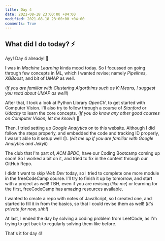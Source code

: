 ```yaml
---
title: Day 4
date: 2021-08-18 23:00:00 +04:00
modified: 2021-08-18 23:00:00 +04:00
comments: True
---
```


## What did I do today? ⚡️

Ayy! Day 4 already! 🚀

I was in *Machine Learning* kinda mood today. So I focussed on going through few concepts in ML, which I wanted revise; namely *Pipelines*, *XGBoost*, and bit of *UMAP* as well. 

(*If you are familiar with Clustering Algorthims such as K-Means, I suggest you read about UMAP as well!*)

After that, I took a look at Python Library *OpenCV*, to get started with Computer Vision. I'll also try to follow through a course of *Stanford* or *Udacity* to learn the core concepts. (*If you do know any other good courses on Computer Vision, let me know!*) 👀

Then, I tried setting up *Google Analytics* on to this website. Although I did follow the steps properly, and embedded the code and tracking ID properly, I wasn't able to it setup well ☹️. (*Hit me up if you are familiar with Google Analytics and Jekyll*)

The club that I'm part of, *ACM BPDC*, have our Coding Bootcamp coming up soon! So I worked a bit on it, and tried to fix in the content through our GitHub Repo.

I didn't want to skip *Web Dev* today, so I tried to complete one more module in the freeCodeCamp course. I'll try to finish it up by tomorrow, and start with a project as well! TBH, even if you are revising (*like me*) or learning for the first, freeCodeCamp has amazing resources available. 

I wanted to create a repo with notes of JavaScript, so I created one, and started to fill it in from the basics, so that I could revise them as well! (*It's private for now, shh!*)

At last, I ended the day by solving a coding problem from LeetCode, as I'm trying to get back to regularly solving them like before.

That's it for day 4! 